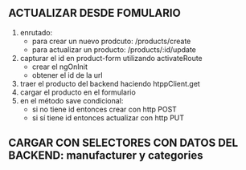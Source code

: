
## ACTUALIZAR DESDE FOMULARIO

1. enrutado:
    * para crear un nuevo prodcuto: /products/create
    * para actualizar un producto: /products/:id/update 
2. capturar el id en product-form utilizando activateRoute
    * crear el ngOnInit 
    * obtener el id de la url
3. traer el producto del backend haciendo htppClient.get
4. cargar el producto en el formulario
5. en el método save condicional:
    * si no tiene id entonces crear con http POST
    * si sí tiene id entonces actualizar con http PUT

## CARGAR CON SELECTORES CON DATOS DEL BACKEND: manufacturer y categories 